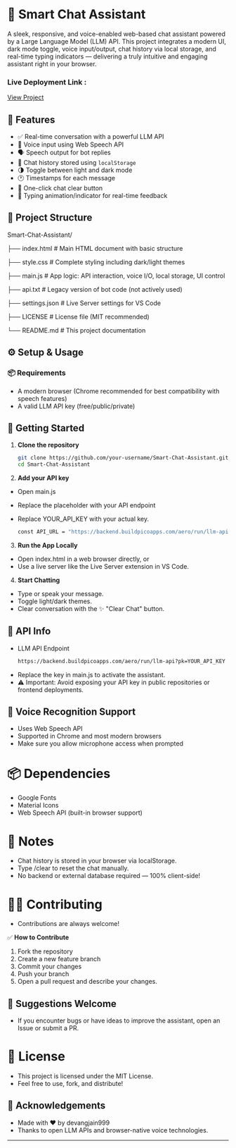 
# 🤖 Smart Chat Assistant


A sleek, responsive, and voice-enabled web-based chat assistant powered by a Large Language Model (LLM) API. This project integrates a modern UI, dark mode toggle, voice input/output, chat history via local storage, and real-time typing indicators — delivering a truly intuitive and engaging assistant right in your browser.


### Live Deployment Link : 
[View Project](https://chat-assistant-gray.vercel.app/)



## 🚀 Features

- ✅ Real-time conversation with a powerful LLM API
- 🎤 Voice input using Web Speech API
- 🗣️ Speech output for bot replies
- 💬 Chat history stored using `localStorage`
- 🌗 Toggle between light and dark mode
- 🕐 Timestamps for each message
- 🧹 One-click chat clear button
- 🧠 Typing animation/indicator for real-time feedback


## 📁 Project Structure
Smart-Chat-Assistant/

├── index.html # Main HTML document with basic structure

├── style.css # Complete styling including dark/light themes

├── main.js # App logic: API interaction, voice I/O, local storage, UI control

├── api.txt # Legacy version of bot code (not actively used)

├── settings.json # Live Server settings for VS Code

├── LICENSE # License file (MIT recommended)

└── README.md # This project documentation


## ⚙️ Setup & Usage

### 📦 Requirements

- A modern browser (Chrome recommended for best compatibility with speech features)
- A valid LLM API key (free/public/private)


## 🚀 Getting Started

1. **Clone the repository**
   
   ```bash
   git clone https://github.com/your-username/Smart-Chat-Assistant.git
   cd Smart-Chat-Assistant
   ```
2. **Add your API key**
   
  - Open main.js
  - Replace the placeholder with your API endpoint
  - Replace YOUR_API_KEY with your actual key.
    
    ```bash
    const API_URL = "https://backend.buildpicoapps.com/aero/run/llm-api?pk=YOUR_API_KEY";
    ```
 
3. **Run the App Locally**
  - Open index.html in a web browser directly, or
  - Use a live server like the Live Server extension in VS Code.
    
4. **Start Chatting**
   
  - Type or speak your message.
  - Toggle light/dark themes.
  - Clear conversation with the ✨ "Clear Chat" button.


## 🔐 API Info
- LLM API Endpoint
   ```bash
   https://backend.buildpicoapps.com/aero/run/llm-api?pk=YOUR_API_KEY
   ```
- Replace the key in main.js to activate the assistant.
- ⚠️ Important: Avoid exposing your API key in public repositories or frontend deployments.

## 🎤 Voice Recognition Support
- Uses Web Speech API
- Supported in Chrome and most modern browsers
- Make sure you allow microphone access when prompted

# 📦 Dependencies
- Google Fonts
- Material Icons
- Web Speech API (built-in browser support)
  
# 📌 Notes
- Chat history is stored in your browser via localStorage.
- Type /clear to reset the chat manually.
- No backend or external database required — 100% client-side!

# 🧑‍💻 Contributing
- Contributions are always welcome!

✅ **How to Contribute**
1. Fork the repository
2. Create a new feature branch
3. Commit your changes
4. Push your branch
5. Open a pull request and describe your changes.
 
## 📝 Suggestions Welcome
- If you encounter bugs or have ideas to improve the assistant, open an Issue or submit a PR.
  
# 📄 License
- This project is licensed under the MIT License.
- Feel free to use, fork, and distribute!
  
## 🙌 Acknowledgements
- Made with ❤️ by devangjain999
- Thanks to open LLM APIs and browser-native voice technologies.
---

